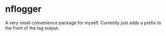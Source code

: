 # nflogger
A very small convenience package for myself. Currently just adds a prefix to the front of the log output.
